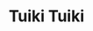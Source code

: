 ---
title: Tuiki Tuiki
featured: ye
kauppa: ye
palvelu: ye
ruka: ye
slug: https://tuikituiki.com/taide/
products: Taide, Teen myös tilaustöitä
update: 2022-03-27-12:34
image01: ../images/tuikituiki.webp
---